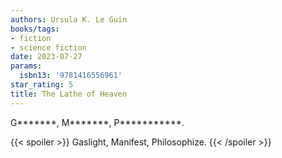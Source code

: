 ```yaml
---
authors: Ursula K. Le Guin
books/tags:
- fiction
- science fiction
date: 2023-07-27
params:
  isbn13: '9781416556961'
star_rating: 5
title: The Lathe of Heaven
---
```


G\*\*\*\*\*\*\*, M\*\*\*\*\*\*\*, P\*\*\*\*\*\*\*\*\*\*\*.

<!--more-->

{{< spoiler >}} Gaslight, Manifest, Philosophize. {{< /spoiler >}}